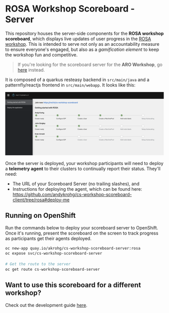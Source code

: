 # ROSA Workshop Scoreboard - Server
This repository houses the server-side components for the **ROSA workshop scoreboard**, which displays live updates of user progress in the [ROSA workshop](https://rosaworkshop.io). This is intended to serve not only as an accountability measure to ensure everyone's engaged, but also as a *gamification element* to keep the workshop fun and competitive.

> If you're looking for the scoreboard server for the **ARO Workshop**, go [here](https://github.com/andykrohg/cs-workshop-scoreboard-server/tree/aro#aro-workshop-scoreboard---server) instead.

It is composed of a quarkus resteasy backend in `src/main/java` and a patternfly/reactjs frontend in `src/main/webapp`. It looks like this:

![Server View](images/server_view.png)

Once the server is deployed, your workshop participants will need to deploy a **telemetry agent** to their clusters to continually report their status. They'll need:
* The URL of your Scoreboard Server (no trailing slashes), and
* Instructions for deploying the agent, which can be found here: https://github.com/andykrohg/cs-workshop-scoreboard-client/tree/rosa#deploy-me

## Running on OpenShift
Run the commands below to deploy your scoreboard server to OpenShift. Once it's running, present the scoreboard on the screen to track progress as participants get their agents deployed.
```bash
oc new-app quay.io/akrohg/cs-workshop-scoreboard-server:rosa
oc expose svc/cs-workshop-scoreboard-server

# Get the route to the server
oc get route cs-workshop-scoreboard-server
```

## Want to use this scoreboard for a different workshop?
Check out the development guide [here](DEVELOPMENT.md).
